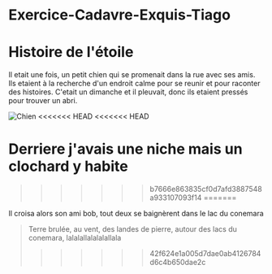 # Exercice-Cadavre-Exquis-Tiago

# Histoire de l'étoile

Il etait une fois, un petit chien qui se promenait dans la rue avec ses amis. Ils etaient à la recherche d'un endroit calme pour se reunir et pour raconter des histoires. C'etait un dimanche et il pleuvait, donc ils etaient pressés pour trouver un abri.

 ![Chien](http://www.buharainsaat.net/pics/b/29/295290_by-cute-dog-drawing-step-step.jpg)
<<<<<<< HEAD
<<<<<<< HEAD
 
Derriere j'avais une niche mais un clochard y habite 
=======
>>>>>>> b7666e863835cf0d7afd3887548a933107093f14
=======

Il croisa alors son ami bob, tout deux se baignèrent dans le lac du conemara

> Terre brulée, au vent, des landes de pierre, autour des lacs du conemara, lalalallalalalallala
>>>>>>> 42f624e1a005d7dae0ab4126784d6c4b650dae2c
